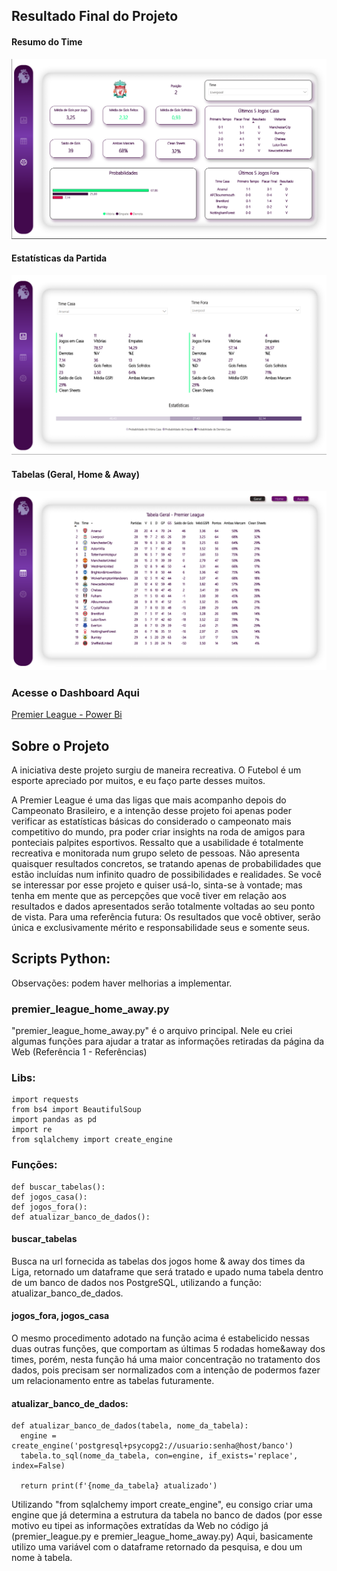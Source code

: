 ## Resultado Final do Projeto

#### Resumo do Time
![Página 1](https://github.com/vgmalves/premier-league-task-scraping/blob/main/Power%20Bi/Telas%20do%20Dashboard/tela-resumo-time.png?raw=true)

#### Estatísticas da Partida
![Página 2](https://github.com/vgmalves/premier-league-task-scraping/blob/main/Power%20Bi/Telas%20do%20Dashboard/aba-estatisticas-partida.png?raw=true)

#### Tabelas (Geral, Home & Away)
![Página 3](https://github.com/vgmalves/premier-league-task-scraping/blob/main/Power%20Bi/Telas%20do%20Dashboard/tabela-geral-tabelas.png?raw=true)

### Acesse o Dashboard Aqui
[Premier League - Power Bi](https://app.powerbi.com/view?r=eyJrIjoiMTNiNWViYjItMjZhNC00NTI4LWJhODEtODRiYzhlMzllMGJhIiwidCI6ImQ1Njc0NmZiLTZjYzItNGFmNi04M2ViLTk1ZWE3YWVkOTQ2ZiJ9)

## Sobre o Projeto

A iniciativa deste projeto surgiu de maneira recreativa. O Futebol é um esporte apreciado por muitos, e eu faço parte desses muitos.

A Premier League é uma das ligas que mais acompanho depois do Campeonato Brasileiro, e a intenção desse projeto foi apenas poder verificar as estatísticas básicas do considerado o campeonato mais competitivo do mundo, pra poder criar insights na roda de amigos para ponteciais palpites esportivos.
Ressalto que a usabilidade é totalmente recreativa e monitorada num grupo seleto de pessoas. Não apresenta quaisquer resultados concretos, se tratando apenas de probabilidades que estão incluídas num infinito quadro de possibilidades e realidades. 
Se você se interessar por esse projeto e quiser usá-lo, sinta-se à vontade; mas tenha em mente que as percepções que você tiver em relação aos resultados e dados apresentados serão totalmente voltadas ao seu ponto de vista. Para uma referência futura: Os resultados que você obtiver, serão única e exclusivamente mérito e responsabilidade seus e somente seus.

## Scripts Python:
Observações: podem haver melhorias a implementar.

### premier_league_home_away.py
"premier_league_home_away.py" é o arquivo principal. Nele eu criei algumas funções para ajudar a tratar as informações retiradas da página da Web (Referência 1 - Referências)

  ### Libs:
  
    import requests
    from bs4 import BeautifulSoup
    import pandas as pd
    import re
    from sqlalchemy import create_engine

  ### Funções:
  
    def buscar_tabelas():
    def jogos_casa():
    def jogos_fora():
    def atualizar_banco_de_dados(): 

#### buscar_tabelas
Busca na url fornecida as tabelas dos jogos home & away dos times da Liga, retornado um dataframe que será tratado e upado numa tabela dentro de um banco de dados nos PostgreSQL, utilizando a função: atualizar_banco_de_dados.

#### jogos_fora, jogos_casa
O mesmo procedimento adotado na função acima é estabelicido nessas duas outras funções, que comportam as últimas 5 rodadas home&away dos times, porém, nesta função há uma maior concentração no tratamento dos dados, pois precisam ser normalizados com a intenção de podermos fazer um relacionamento entre as tabelas futuramente. 

#### atualizar_banco_de_dados:

    def atualizar_banco_de_dados(tabela, nome_da_tabela):
      engine = create_engine('postgresql+psycopg2://usuario:senha@host/banco')
      tabela.to_sql(nome_da_tabela, con=engine, if_exists='replace', index=False)

      return print(f'{nome_da_tabela} atualizado')

Utilizando "from sqlalchemy import create_engine", eu consigo criar uma engine que já determina a estrutura da tabela no banco de dados (por esse motivo eu tipei as informações extratídas da Web no código já (premier_league.py e premier_league_home_away.py)
Aqui, basicamente utilizo uma variável com o dataframe retornado da pesquisa, e dou um nome à tabela. 
